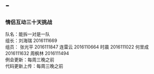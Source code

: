 # -
###    情侣互动三十天挑战

队名：能拆一对是一队  
组长：刘海瑞 2016111669  
组员： 
      张光平 2016111847 
      连雷云 2016110664 
      时晨   2016111022
      何昱成 2016111632
      周枫林 2016111494  
例会更新：每周三晚之前  
代码更新上传：每周三晚之前

